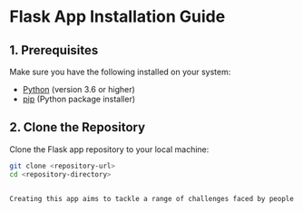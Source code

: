 # Flask App Installation Guide

## 1. Prerequisites
Make sure you have the following installed on your system:
- [Python](https://www.python.org/) (version 3.6 or higher)
- [pip](https://pip.pypa.io/en/stable/installation/) (Python package installer)

## 2. Clone the Repository
Clone the Flask app repository to your local machine:

```bash
git clone <repository-url>
cd <repository-directory>


Creating this app aims to tackle a range of challenges faced by people with allergies. For those with specific dietary restrictions, finding restaurants that cater to their needs can be a real struggle, often leading to health risks from accidental allergen consumption. The app comes as a solution, making it easier for users to discover restaurants offering allergen-free or allergy-friendly options. Beyond just health concerns, it aims to simplify the often time-consuming process of researching and contacting restaurants for allergy information, providing a user-friendly experience. By offering detailed allergy information, robust search features, and a platform for community engagement through reviews and ratings, the app strives to enhance the overall dining experience for individuals with allergies. It also supports allergy-friendly restaurants by increasing their visibility and fostering a sense of community among users with similar dietary restrictions. In essence, this app not only addresses health-related challenges but also seeks to improve accessibility, convenience, and community engagement for individuals with dietary restrictions.